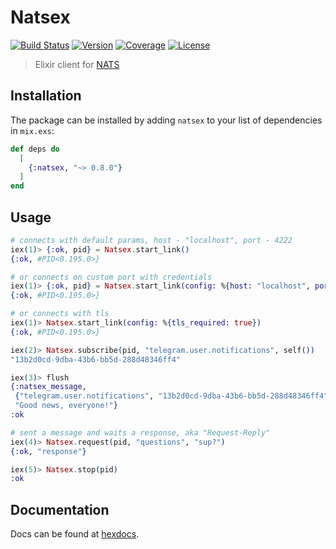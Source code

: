 # Natsex

[![Build Status][shield-travis]][travis-ci]
[![Version][shield-version]][hexpm]
[![Coverage](https://codecov.io/gh/bersegosx/Natsex/branch/master/graph/badge.svg)][codecov]
[![License][shield-license]][hexpm]

> Elixir client for [NATS](https://nats.io/)

## Installation

The package can be installed by adding `natsex` to your list of dependencies in `mix.exs`:

```elixir
def deps do
  [
    {:natsex, "~> 0.8.0"}
  ]
end
```

## Usage

```elixir
# connects with default params, host - "localhost", port - 4222
iex(1)> {:ok, pid} = Natsex.start_link()
{:ok, #PID<0.195.0>}

# or connects on custom port with credentials
iex(1)> {:ok, pid} = Natsex.start_link(config: %{host: "localhost", port: 4567, user: "admin", pass: "12345"})
{:ok, #PID<0.195.0>}

# or connects with tls
iex(1)> Natsex.start_link(config: %{tls_required: true})
{:ok, #PID<0.195.0>}

iex(2)> Natsex.subscribe(pid, "telegram.user.notifications", self())
"13b2d0cd-9dba-43b6-bb5d-288d48346ff4"

iex(3)> flush
{:natsex_message,
 {"telegram.user.notifications", "13b2d0cd-9dba-43b6-bb5d-288d48346ff4", nil},
 "Good news, everyone!"}
:ok

# sent a message and waits a response, aka "Request-Reply"
iex(4)> Natsex.request(pid, "questions", "sup?")
{:ok, "response"}

iex(5)> Natsex.stop(pid)
:ok
```

## Documentation
Docs can be found at [hexdocs][hexdocs].

<br>

[shield-version]:   https://img.shields.io/hexpm/v/natsex.svg
[shield-license]:   https://img.shields.io/hexpm/l/natsex.svg
[shield-travis]:    https://travis-ci.org/bersegosx/Natsex.svg?branch=master

[travis-ci]:        https://travis-ci.org/bersegosx/Natsex
[hexpm]:            https://hex.pm/packages/natsex
[hexdocs]:          https://hexdocs.pm/natsex
[codecov]:          https://codecov.io/gh/bersegosx/Natsex
